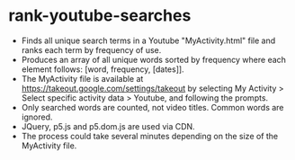 # rank-youtube-searches
- Finds all unique search terms in a Youtube "MyActivity.html" file and ranks each term by frequency of use.
- Produces an array of all unique words sorted by frequency where each element follows: [word, frequency, [dates]].
- The MyActivity file is available at https://takeout.google.com/settings/takeout by selecting My Activity > Select specific activity data > Youtube, and following the prompts.
- Only searched words are counted, not video titles. Common words are ignored.
- JQuery, p5.js and p5.dom.js are used via CDN.
- The process could take several minutes depending on the size of the MyActivity file.
